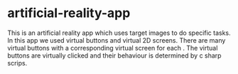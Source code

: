 # artificial-reality-app
This is an artificial reality app which uses target images to do specific tasks. In this app we used virtual buttons and virtual 2D screens. There are many virtual buttons with a corresponding virtual screen for each . The virtual buttons are virtually clicked and their behaviour  is determined by c sharp scrips.
